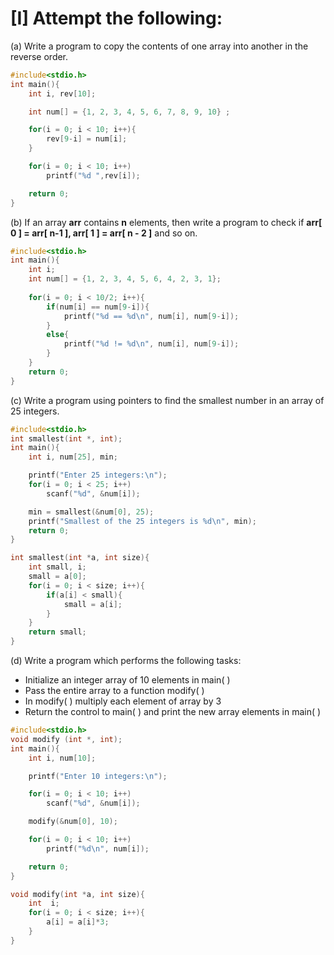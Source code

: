 # [I] Attempt the following:

(a) Write a program to copy the contents of one array into another in the reverse order.

````c
#include<stdio.h>
int main(){
    int i, rev[10];

    int num[] = {1, 2, 3, 4, 5, 6, 7, 8, 9, 10} ;

    for(i = 0; i < 10; i++){
        rev[9-i] = num[i];
    }

    for(i = 0; i < 10; i++)
        printf("%d ",rev[i]);

    return 0;
}
````



(b) If an array **arr** contains **n** elements, then write a program to check if **arr[ 0 ] = arr[ n-1 ], arr[ 1 ] = arr[ n - 2 ]** and so on.

````c
#include<stdio.h>
int main(){
    int i;
    int num[] = {1, 2, 3, 4, 5, 6, 4, 2, 3, 1};
    
    for(i = 0; i < 10/2; i++){
        if(num[i] == num[9-i]){
            printf("%d == %d\n", num[i], num[9-i]);
        }
        else{
            printf("%d != %d\n", num[i], num[9-i]);
        }
    }
    return 0;
}
````



(c) Write a program using pointers to find the smallest number in an array of 25 integers.

````c
#include<stdio.h>
int smallest(int *, int);
int main(){
    int i, num[25], min;

    printf("Enter 25 integers:\n");
    for(i = 0; i < 25; i++)
        scanf("%d", &num[i]);

    min = smallest(&num[0], 25);
    printf("Smallest of the 25 integers is %d\n", min);
    return 0;
}

int smallest(int *a, int size){
    int small, i;
    small = a[0];
    for(i = 0; i < size; i++){
        if(a[i] < small){
            small = a[i];
        }
    }
    return small;
}
````



(d) Write a program which performs the following tasks:

<ul>
    <li>Initialize an integer array of 10 elements in main( )</li>
	<li>Pass the entire array to a function modify( )</li>
	<li>In modify( ) multiply each element of array by 3</li>
	<li>Return the control to main( ) and print the new array elements in main( )</li>
</ul>

````c
#include<stdio.h>
void modify (int *, int);
int main(){
    int i, num[10];

    printf("Enter 10 integers:\n");

    for(i = 0; i < 10; i++)
        scanf("%d", &num[i]);

    modify(&num[0], 10);

    for(i = 0; i < 10; i++)
        printf("%d\n", num[i]);

    return 0;
}

void modify(int *a, int size){
    int  i;
    for(i = 0; i < size; i++){
        a[i] = a[i]*3;
    }
}
````

